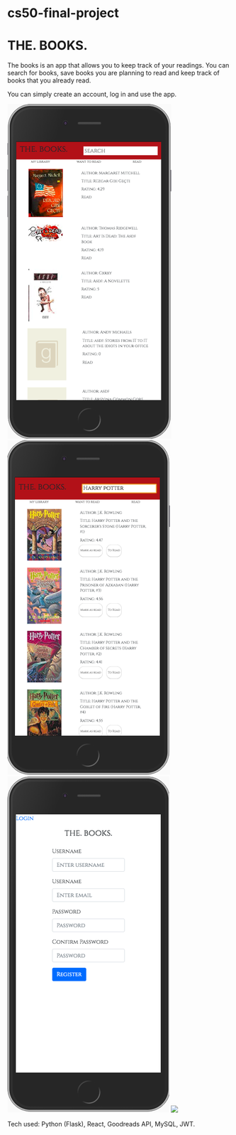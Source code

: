 # cs50-final-project

# THE. BOOKS.

The books is an app that allows you to keep track of your readings. You can search for books, save books you are planning to read and keep track of books that you already read.

You can simply create an account, log in and use the app.

<img src="/images/Screen Shot 2019-07-26 at 19.43.57.png"/>
<img src="/images/Screen Shot 2019-07-26 at 19.44.14.png"/>
<img src="/images/Screen Shot 2019-07-26 at 19.44.25.png"/>
<img src="Screen Shot 2019-07-26 at 19.52.15.png"/>

Tech used: Python (Flask), React, Goodreads API, MySQL, JWT.
